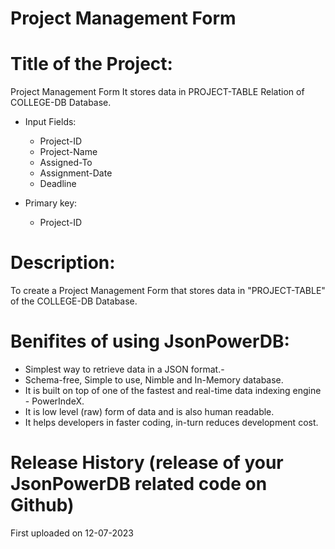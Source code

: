 # Project Management Form

# Title of the Project:

Project Management Form
It stores data in PROJECT-TABLE Relation of COLLEGE-DB Database.

- Input Fields:
  
  - Project-ID
  - Project-Name
  - Assigned-To 
  - Assignment-Date
  - Deadline 
- Primary key:
  
  - Project-ID

# Description:

To create a Project Management Form that stores data in "PROJECT-TABLE" of the COLLEGE-DB Database.

# Benifites of using JsonPowerDB:

- Simplest way to retrieve data in a JSON format.-
- Schema-free, Simple to use, Nimble and In-Memory database.
- It is built on top of one of the fastest and real-time data indexing engine - PowerIndeX.
- It is low level (raw) form of data and is also human readable.
- It helps developers in faster coding, in-turn reduces development cost.

# Release History (release of your JsonPowerDB related code on Github)

First uploaded on 12-07-2023
